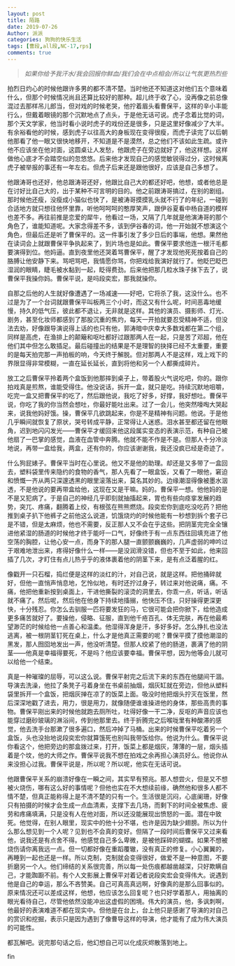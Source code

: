 ```yaml
---
layout: post
title: 陌路
date: 2019-07-26
Author: 派派
categories: 狗狗的快乐生活
tags: [曹段,all段,NC-17,rps]
comments: true
---
```




> *如果你给予我汗水/我会回报你鲜血/我们会在中点相会/所以让气氛更热烈些*



拍烈日灼心的时候他跟许多男的都不清不楚。当时他还不知道这对他们五个意味着什么，但那个时候情况尚且还算比较好的那种。超儿终于收了心，没再像之前总像混过去那样吊儿郎当，但对戏的时候老哭，他拧着眉头看曹保平，这样的辛小丰能行么，但戴着眼镜的那个沉默地点了点头，于是他无话可说。虎子念着比觉的词，那个天文学家，他当时看小说时虎子的戏份还是很多，只是这里好像减少了大半。有余裕看他的时候，感到虎子以往高大的身板现在变得很瘦，而虎子读完了以后朝他那看了他一眼又很快地移开，不知道是不是漠然，总之他们不该如此生疏。或许他不应该坐在他对面，这圆桌让人发愁，他跟虎子在旁边就好了，他这样想。这样做他心底才不会踏空似的忽悠悠。后来他才发现自己的感觉敏锐得过分，这时候离虎子被举报的事还有一年左右。但虎子后来还是跟他很好，应该是自己多想了。

他跟涛哥也还好，他总跟涛哥还好，他跟比自己大的都还好吧，他想，或者他总是在讨好比自己大的，出于某种不可言明的目的。他之前跟涛哥搞过，在别的剧组。那时候他还瘦，没瘦成小猫似也快了，是被涛哥摸摸乳头就不行了的年纪，一碰到合适地方就只想往他怀里靠，听他呵呵呵的憨厚笑声，跟伊谷夏看中杨自道的模样也差不多。再往前推是恋爱的犀牛，他看过一场，又隔了几年就是他演涛哥的那个角色了，谁能知道呢。大家念得差不多，该到伊谷春的词，他一开始就不想演这个角色，但最后还是听了曹保平的。这一件事引发了多少日后的事端，他想。果然他在读词会上就跟曹保平争执起来了，到片场也是如此。曹保平要求他连一根汗毛都要演得到位。他妈逼。直到夜里他还哭着骂曹保平，醒了才发现他死死按着自己的胳膊让他安静下来。骂吧骂吧，我情愿你骂，你把戏给我演好就行了。他眨巴眨巴湿润的眼睛，睫毛被水黏到一起，眨得费劲。后来他把那几粒水珠子抹下去了，说曹保平我操你妈。曹保平说，是吗段奕宏，那我就操你。

自那之后他的人生就好像遭遇了一场减速——好吧，它将杀了我，这没什么。也不过是为了一个台词就跟曹保平叫板两三个小时，而这又有什么呢，时间恶毒地缓慢，持久的低气压，彼此都不退让，无非就是这样。其他的演员、摄影师、灯光、剧务，甚至化妆师都感到了那股沉重的焦灼，每天一开拍就要忍受精神不适，但没法去劝，好像跟导演说得上话的也只有他，郭涛暗中庆幸大多数戏都在第二个组，同样是高虎，在渔排上的颠簸和呕吐都好过跟那两人在一起，只是苦了邓超，他在他们其中但怎么敢插足。最后碰撞出的结果是不是理智的抉择已经不太重要，重要的是每天拍完那一声拍板的响，今天终于解脱。但对那两人不是这样，戏上戏下的界限显得非常模糊，一直在延长延长，直到将他和另一个人都撕成碎片。

放工之后曹保平拎着两个盒饭到他那摔到桌子上，带着股火气说吃吧，你的。跟你拍戏真是煎熬，谁能受得住。他没说话，拆开一盒，就只是吃。持续沉默地咀嚼，吃完一盒又把曹保平的吃了，然后跟他说，我吃了好多，好撑，我好想吐。曹保平说，你吃了我的你当然会想吐，你最好能吐出来。过了一会儿，他突然嚎啕大哭起来，说我他妈好饿。操，曹保平几欲跳起来，你是不是精神有问题。他说。于是他几乎瞬间就恢复了原状，哭号转成平静，正常得让人迷惑。泪水甚至都还留在他眼角，迟到地闪闪发光——曹保平才缓回来他这段属实变态的表演示范，有种自己被他扇了一巴掌的感觉，血液在血管中奔腾。他就不能不作是不是。但那人十分冷淡地说，再带一盒给我，两盒，还有你的，你应该谢谢我，我还没疯已经是奇迹了。

什么狗屁婊子。曹保平当时在心里说。他又不是他的助理。却还是又多带了一盒回去，塑料袋里传来隐约的食物的香气，那人先看了一眼盒饭，又看了一眼他，窘迫和愤慨一齐从两只深邃透黑的眼里滚落出来，莫名其妙的。边缘潮湿得像被墨水洇透，不是他说的要再带盒给他，这现在又是干嘛。妈的。曹保平一想。他他妈的是不是又犯病了。于是自己的神经几乎即刻就抽搐起来，胃也有些向痉挛发展的趋势，突兀、疼痛，翻腾着上绞，有根弦在熊熊燃烧。段奕宏你到底吃没吃药？把他推到桌子扒下他裤子之前他这么说道，饥饿烧灼的时候他能有一秒想到拆个套子已是不错，但是太麻烦，他也不需要，反正那人又不会在乎这些。把阴茎完完全全镶进他紧湿的肠道的时候他才终于能吁一口气，好像终于有一点东西往回填充进了他空荡的胸腔，让他心安一点，而身下的那人腿一直颤颤巍巍的，几声虚弱的呻吟过于艰难地泄出来，疼得好像什么一样——是没润滑没错，但也不至于如此，他来回插了几次，才盯住有点儿热乎乎的液体裹着他的阴茎下来，是有点泛着腥的红。

像戳开一只石榴，捣烂便是这样的淡红的汁，对自己说，就是这样。把他捅碎就好，但他一直悄声悄息地，乞怜似地，有时还拧过身子，转过来对他说痛，痛。不痛，他把他重新按到桌面上，干进他撕裂的滚烫的洞里去，你乖一点，听话，听话就不痛了。然后呢，然后他在他身下持续地搐搦，他快压不住，只好操得更深更快，十分残忍。你怎么去驯服一匹将要发狂的马，它很可能会把你掀下，给他造成更多痛苦就好了。要操他，侵略、征服，直到他千疮百孔、体无完肤，再在他最希望渺茫的时候给他一点善心和温柔。他湿得浑身是汗，多好多好。怎么挣扎也没法逃离，被一根阴茎钉死在桌上，什么才是他真正需要的呢？曹保平摸了摸他潮湿的黑发，那人囫囵地发出一声，他没听清楚。但那人绞紧了他的肠道，裹满了他的阴茎——他真是幸福得要死，不是吗？他应该要幸福。曹保平想，因为他等会儿就可以给他一个结束。

真是一种璀璨的屈辱，可以这么说。曹保平射完之后流下来的东西在他腿间干涸。导演去洗澡，他拉了条凳子弓着身坐在书桌前抽烟，烟灰缸就在旁边，但他从塑料袋里拆开一个盒饭，把烟灰掸在凉了的饭菜上面。吸没时他把烟头拧灭在饭里，然后深深地戳了进去，用力，很是用力，就像随便谁谁操进他的身体，那些高贵的事物。曹保平刚出来的时候他就跑去厕所吐，吐得好像一干二净，反呕的声音应该也能穿过磨砂玻璃的淋浴间，传到他那里去。终于折腾完之后喉咙里有种酸滞的感觉，他去洗手台那漱了很多遍口，然后冲掉了马桶。出来的时候曹保平吃着另一个盒饭，头也没抬地说段奕宏你就算饿死也别叫我带饭给你。他说为什么。曹保平说你看这个，他把旁边的那盒拨过来，打开，饭菜上都是烟灰，薄薄的一层，烟头插着是个坟，他的大师之作。曹保平说我不想在拍戏之余再担心演员好么。他说你从来没担心过我。曹保平说是，所以呢？所以呢，他实在无话可说。

他跟曹保平关系的崩溃好像在一瞬之间，其实早有预兆。那人想尝火，但是又不想被火烧伤，哪有这么好的事情呢？但他也实在不大想续前缘，确然他和很多人都不情不楚，但真正能称得上是不清不楚的只有一个。生活很是沉闷，心底阑珊，好像只有拍摄的时候才会生成一点血清素，支撑下去几场，而剩下的时间全被焦虑、疲劳和疼痛填满，只是没有人在他对面，所以还没能展现出愤怒的一面。潜在中致死。他觉得，在别人眼里，现实中的他十分不堪，也许是因为缺少翅膀。所以为什么那么想见到一个人呢？见到也不会真的变好。但隔了一段时间后曹保平又过来看他，说我还是有点舍不得。他感觉自己多么卑微，是被他踩碎的蝴蝶。如果不想被烧伤请你离我远一点。但一切都好像在重蹈覆辙，没有真正的修复。小心翼翼的，再睡到一起也还是一样。所以克制，克制就会变得很好，做爱不是一种意图，不要折磨另一个人。他们缔结的关系很完善，所以每一处伤痕都越凿越深，只好欺瞒自己，才能踟蹰不前。有个人文影展上曹保平对着记者说段奕宏会变得伟大。说遇到他是自己的幸运，那么不吝赞美。自己可真高真远啊，好像真的是那么回事似的。原来情况还可以差成这样，他想，他应该怎么回复呢？也只好学着那人，用抽离的眼光看待自己，尽管他依然没能冲出这虚假的困境。伟大的演员，他，多讽刺啊，他最好的表演难道不都在现实中。但他是在台上，台上他只是感谢了导演的对自己的赏识和挖掘，表示只是因为遇到了像曹导这样的导演，他才能有了成为伟大演员的可能性。

都瓦解吧。说完那句话之后，他幻想自己可以化成灰烬散落到地上。

fin

